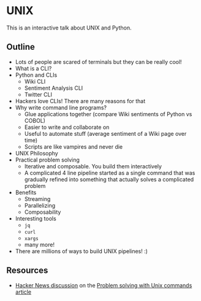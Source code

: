 # UNIX

This is an interactive talk about UNIX and Python.

## Outline

- Lots of people are scared of terminals but they can be really cool!
- What is a CLI?
- Python and CLIs
  - Wiki CLI
  - Sentiment Analysis CLI
  - Twitter CLI
- Hackers love CLIs! There are many reasons for that
- Why write command line programs?
  - Glue applications together (compare Wiki sentiments of Python vs COBOL)
  - Easier to write and collaborate on
  - Useful to automate stuff (average sentiment of a Wiki page over time)
  - Scripts are like vampires and never die
- UNIX Philosophy
- Practical problem solving
  - Iterative and composable. You build them interactively
  - A complicated 4 line pipeline started as a single command that was gradually refined into something that actually solves a complicated problem
- Benefits
  - Streaming
  - Parallelizing
  - Composability
- Interesting tools
  - `jq`
  - `curl`
  - `xargs`
  - many more!
- There are millions of ways to build UNIX pipelines! :)

## Resources

- [Hacker News discussion](https://news.ycombinator.com/item?id=19160659&utm_term=comment) on the [Problem solving with Unix commands article](http://vegardstikbakke.com/unix/)
